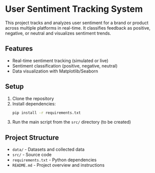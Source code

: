 # User Sentiment Tracking System

This project tracks and analyzes user sentiment for a brand or product across multiple platforms in real-time. It classifies feedback as positive, negative, or neutral and visualizes sentiment trends.

## Features
- Real-time sentiment tracking (simulated or live)
- Sentiment classification (positive, negative, neutral)
- Data visualization with Matplotlib/Seaborn

## Setup
1. Clone the repository
2. Install dependencies:
   ```bash
   pip install -r requirements.txt
   ```
3. Run the main script from the `src/` directory (to be created)

## Project Structure
- `data/` - Datasets and collected data
- `src/` - Source code
- `requirements.txt` - Python dependencies
- `README.md` - Project overview and instructions 